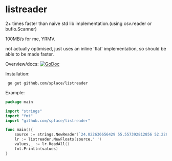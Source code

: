 # listreader


2+ times faster than naive std lib implementation.(using csv.reader or bufio.Scanner)

100MB/s for me, YRMV.

not actually optimised, just uses an inline 'flat' implementation, so should be able to be made faster.

Overview/docs: [![GoDoc](https://godoc.org/github.com/splace/listreader?status.svg)](https://godoc.org/github.com/splace/listreader) 

Installation:

     go get github.com/splace/listreader

Example:
```go
package main

import "strings"
import "fmt"
import "github.com/splace/listreader"

func main(){
	source := strings.NewReader(`24.022636656429 55.557392812856 52.228635194467 -31.380903518556 -7.9503676820041 28.357857406239 33.33750296633`)
	lr := listreader.NewFloats(source,' ')
	values,_ := lr.ReadAll()
   	fmt.Println(values)
}
```
